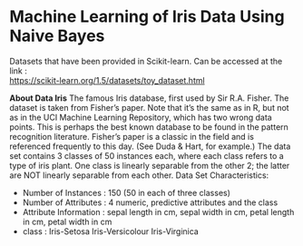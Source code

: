 # **Machine Learning of Iris Data Using Naive Bayes**

Datasets that have been provided in Scikit-learn. Can be accessed at the link :  
https://scikit-learn.org/1.5/datasets/toy_dataset.html

**About Data Iris**
The famous Iris database, first used by Sir R.A. Fisher. The dataset is taken from Fisher’s paper. Note that it’s the same as in R, but not as in the UCI Machine Learning Repository, which has two wrong data points. This is perhaps the best known database to be found in the pattern recognition literature. Fisher’s paper is a classic in the field and is referenced frequently to this day. (See Duda & Hart, for example.) The data set contains 3 classes of 50 instances each, where each class refers to a type of iris plant. One class is linearly separable from the other 2; the latter are NOT linearly separable from each other.
Data Set Characteristics:
- Number of Instances : 150 (50 in each of three classes)
- Number of Attributes : 4 numeric, predictive attributes and the class
- Attribute Information : sepal length in cm, sepal width in cm, petal length in cm, petal width in cm
- class :
    Iris-Setosa
    Iris-Versicolour
    Iris-Virginica

  
